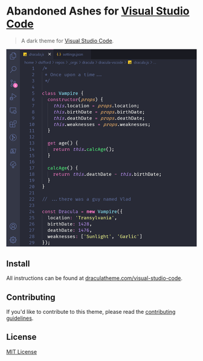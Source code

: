 # Abandoned Ashes for [Visual Studio Code](http://code.visualstudio.com)

> A dark theme for [Visual Studio Code](http://code.visualstudio.com).

<!-- FIX THIS ONCE WE ARE HAPPY -->
![Screenshot](https://raw.githubusercontent.com/dracula/visual-studio-code/master/screenshot.png)

## Install

All instructions can be found at [draculatheme.com/visual-studio-code](https://draculatheme.com/visual-studio-code).


## Contributing

If you'd like to contribute to this theme, please read the [contributing guidelines](./.github/CONTRIBUTING.md).

## License

[MIT License](./LICENSE)